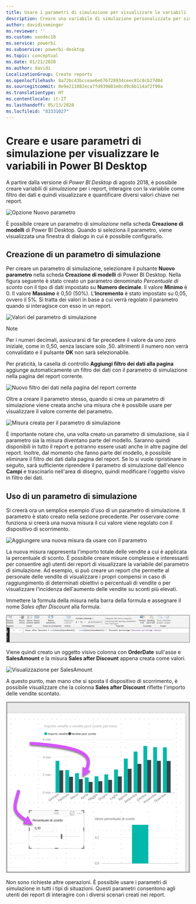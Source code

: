 ```yaml
---
title: Usare i parametri di simulazione per visualizzare le variabili
description: Creare una variabile di simulazione personalizzata per simulare e visualizzare le variabili nei report di Power BI
author: davidiseminger
ms.reviewer: ''
ms.custom: seodec18
ms.service: powerbi
ms.subservice: powerbi-desktop
ms.topic: conceptual
ms.date: 01/21/2020
ms.author: davidi
LocalizationGroup: Create reports
ms.openlocfilehash: 8a72bc43bcceae6e676728934ceec81c8cb27d04
ms.sourcegitcommit: 0e9e211082eca7fd939803e0cd9c6b114af2f90a
ms.translationtype: HT
ms.contentlocale: it-IT
ms.lasthandoff: 05/13/2020
ms.locfileid: "83331027"
---
```

# <a name="create-and-use-what-if-parameters-to-visualize-variables-in-power-bi-desktop"></a>Creare e usare parametri di simulazione per visualizzare le variabili in Power BI Desktop

A partire dalla versione di *Power BI Desktop* di agosto 2018, è possibile creare variabili di *simulazione* per i report, interagire con la variabile come filtro dei dati e quindi visualizzare e quantificare diversi valori chiave nei report.

![Opzione Nuovo parametro](media/desktop-what-if/what-if_01.png)

È possibile creare un parametro di *simulazione* nella scheda **Creazione di modelli** di Power BI Desktop. Quando si seleziona il parametro, viene visualizzata una finestra di dialogo in cui è possibile configurarlo.

## <a name="creating-a-what-if-parameter"></a>Creazione di un parametro di simulazione

Per creare un parametro di simulazione, selezionare il pulsante **Nuovo parametro** nella scheda **Creazione di modelli** di Power BI Desktop. Nella figura seguente è stato creato un parametro denominato *Percentuale di sconto* con il tipo di dati impostato su **Numero decimale**. Il valore **Minimo** è 0. Il valore **Massimo** è 0,50 (50%). L'**Incremento** è stato impostato su 0,05, ovvero il 5%. Si tratta dei valori in base a cui verrà regolato il parametro quando si interagisce con esso in un report.

![Valori del parametro di simulazione](media/desktop-what-if/what-if_02.png)

> [!NOTE]
> Per i numeri decimali, assicurarsi di far precedere il valore da uno zero iniziale, come in 0,50, senza lasciare solo ,50. altrimenti il numero non verrà convalidato e il pulsante **OK** non sarà selezionabile.
> 
> 

Per praticità, la casella di controllo **Aggiungi filtro dei dati alla pagina** aggiunge automaticamente un filtro dei dati con il parametro di simulazione nella pagina del report corrente.

![Nuovo filtro dei dati nella pagina del report corrente](media/desktop-what-if/what-if_03.png)

Oltre a creare il parametro stesso, quando si crea un parametro di simulazione viene creata anche una misura che è possibile usare per visualizzare il valore corrente del parametro.

![Misura creata per il parametro di simulazione](media/desktop-what-if/what-if_04.png)

È importante notare che, una volta creato un parametro di simulazione, sia il parametro sia la misura diventano parte del modello. Saranno quindi disponibili in tutto il report e potranno essere usati anche in altre pagine del report. Inoltre, dal momento che fanno parte del modello, è possibile eliminare il filtro dei dati dalla pagina del report. Se lo si vuole ripristinare in seguito, sarà sufficiente riprendere il parametro di simulazione dall'elenco **Campi** e trascinarlo nell'area di disegno, quindi modificare l'oggetto visivo in filtro dei dati.

## <a name="using-a-what-if-parameter"></a>Uso di un parametro di simulazione

Si creerà ora un semplice esempio d'uso di un parametro di simulazione. Il parametro è stato creato nella sezione precedente. Per osservare come funziona si creerà una nuova misura il cui valore viene regolato con il dispositivo di scorrimento.

![Aggiungere una nuova misura da usare con il parametro](media/desktop-what-if/what-if_05.png)

La nuova misura rappresenta l'importo totale delle vendite a cui è applicata la percentuale di sconto. È possibile creare misure complesse e interessanti per consentire agli utenti dei report di visualizzare la variabile del parametro di simulazione. Ad esempio, si può creare un report che permette al personale delle vendite di visualizzare i propri compensi in caso di raggiungimento di determinati obiettivi o percentuali di vendite o per visualizzare l'incidenza dell'aumento delle vendite su sconti più elevati.

Immettere la formula della misura nella barra della formula e assegnare il nome *Sales after Discount* alla formula.

![Definizione di Sales after Discount](media/desktop-what-if/what-if_06.png)

Viene quindi creato un oggetto visivo colonna con **OrderDate** sull'asse e **SalesAmount** e la misura **Sales after Discount** appena creata come valori.

![Visualizzazione per SalesAmount](media/desktop-what-if/what-if_07.png)

A questo punto, man mano che si sposta il dispositivo di scorrimento, è possibile visualizzare che la colonna **Sales after Discount** riflette l'importo delle vendite scontato.

![Il dispositivo di scorrimento interagisce con la visualizzazione](media/desktop-what-if/what-if_08.png)

Non sono richieste altre operazioni. È possibile usare i parametri di simulazione in tutti i tipi di situazioni. Questi parametri consentono agli utenti dei report di interagire con i diversi scenari creati nei report.
